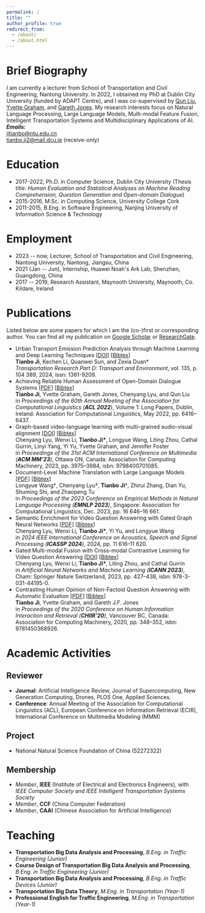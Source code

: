 ```yaml
---
permalink: /
title: ""
author_profile: true
redirect_from: 
  - /about/
  - /about.html
---
```



Brief Biography
======

I am currently a lecturer from School of Transportation and Civil Engineering, Nantong University. In 2022, I obtained my PhD at Dublin City University (funded by ADAPT Centre), and I was co-supervised by [Qun Liu](https://liuquncn.github.io/index_en.html), [Yvette Graham](https://www.tcd.ie/scss/people/academic-staff/ygraham/), and [Gareth Jones](https://www.dcu.ie/computing/people/gareth-jones). My research interests focus on Natural Language Processing, Large Language Models, Multi-modal Feature Fusion, Intelligent Transportation Systems and Multidisciplinary Applications of AI.  
***Emails:***  
jitianbo@ntu.edu.cn  
tianbo.ji2@mail.dcu.ie (receive-only)


Education
======

* 2017-2022, Ph.D. in Computer Science, Dublin City University (Thesis title: *Human Evaluation and Statistical Analyses on Machine Reading Comprehension, Question Generation and Open-domain Dialogue*)
* 2015-2016, M.Sc. in Computing Science, University College Cork
* 2011-2015, B.Eng. in Software Engineering, Nanjing University of Information Science \& Technology

Employment
======

* 2023 -- now, Lecturer, School of Transportation and Civil Engineering, Nantong University, Nantong, Jiangsu, China
* 2021 (Jan -- Jun), Internship, Huawei Noah's Ark Lab, Shenzhen, Guangdong, China
* 2017 -- 2019, Research Assistant, Maynooth University, Maynooth, Co. Kildare, Ireland

Publications
======
Listed below are some papers for which I am the (co-)first or corresponding author. You can find all my publication on [Google Scholar](https://scholar.google.com/citations?user=mLc1OxUAAAAJ&hl=en) or [ResearchGate](https://www.researchgate.net/profile/Tianbo-Ji). 
<!-- **Corresponding Author*  
*†Equal Contribution* -->

* Urban Transport Emission Prediction Analysis through Machine Learning and Deep Learning Techniques [[DOI](https://doi.org/10.1016/j.trd.2024.104389)] [[Bibtex](/publications/bibtex/trd2024.bib)]  
**Tianbo Ji**, Kechen Li, Quanwei Sun, and Zexia Duan\*  
*Transportation Research Part D: Transport and Environment*, vol. 135, p. 104 389, 2024, issn: 1361-9209.
* Achieving Reliable Human Assessment of Open-Domain Dialogue Systems [[PDF](https://aclanthology.org/2022.acl-long.445.pdf)] [[Bibtex](/publications/bibtex/acl2022.bib)]   
**Tianbo Ji**, Yvette Graham, Gareth Jones, Chenyang Lyu, and Qun Liu  
in *Proceedings of the 60th Annual Meeting of the Association for Computational Linguistics (**ACL 2022**)*, Volume 1: Long Papers, Dublin, Ireland: Association for Computational Linguistics, May 2022, pp. 6416–6437. 
* Graph-based video-language learning with multi-grained audio-visual alignment  [[DOI](https://doi.org/10.1145/3581783.3612132)] [[Bibtex](/publications/bibtex/acmmm2023.bib)]   
Chenyang Lyu, Wenxi Li, **Tianbo Ji\***, Longyue Wang, Liting Zhou, Cathal Gurrin, Linyi Yang, Yi Yu, Yvette Graham, and Jennifer Foster  
in *Proceedings of the 31st ACM International Conference on Multimedia (**ACM MM'23**)*, Ottawa ON, Canada: Association for Computing Machinery, 2023, pp. 3975–3984, isbn: 9798400701085. 
* Document-Level Machine Translation with Large Language Models [[PDF](https://aclanthology.org/2023.emnlp-main.1036.pdf)] [[Bibtex](/publications/bibtex/emnlp2023.bib)]   
Longyue Wang†, Chenyang Lyu†, **Tianbo Ji**†, Zhirui Zhang, Dian Yu, Shuming Shi, and Zhaopeng Tu  
in *Proceedings of the 2023 Conference on Empirical Methods in Natural Language Processing (**EMNLP 2023**)*, Singapore: Association for Computational Linguistics, Dec. 2023, pp. 16 646–16 661.
* Semantic Enrichment for Video Question Answering with Gated Graph Neural Networks  [[PDF](https://ieeexplore.ieee.org/stamp/stamp.jsp?tp=&arnumber=10447275)] [[Bibtex](/publications/bibtex/icassp2024.bib)]   
Chenyang Lyu, Wenxi Li, **Tianbo Ji\***, Yi Yu, and Longyue Wang  
in *2024 IEEE International Conference on Acoustics, Speech and Signal Processing (**ICASSP 2024**)*, 2024, pp. 11 616–11 620.
* Gated Multi-modal Fusion with Cross-modal Contrastive Learning for Video Question Answering [[DOI](https://doi.org/10.1007/978-3-031-44195-0_35)] [[Bibtex](/publications/bibtex/icann2023.bib)]   
Chenyang Lyu, Wenxi Li, **Tianbo Ji\***, Liting Zhou, and Cathal Gurrin  
in *Artificial Neural Networks and Machine Learning (**ICANN 2023**)*, Cham: Springer Nature Switzerland, 2023, pp. 427–438, isbn: 978-3-031-44195-0.
* Contrasting Human Opinion of Non-Factoid Question Answering with Automatic Evaluation [[PDF](https://dl.acm.org/doi/pdf/10.1145/3343413.3377996)] [[Bibtex](/publications/bibtex/chiir2020.bib)]   
**Tianbo Ji**, Yvette Graham, and Gareth J.F. Jones  
in *Proceedings of the 2020 Conference on Human Information Interaction and Retrieval (**CHIIR'20**)*, Vancouver BC, Canada: Association for Computing Machinery, 2020, pp. 348–352, isbn: 9781450368926. 



<!-- * **Tianbo Ji**, Kechen Li, Quanwei Sun, and Zexia Duan\*, “Urban Transport Emission Prediction Analysis through Machine Learning and Deep Learning Techniques”, *Transportation Research Part D: Transport and Environment*, vol. 135, p. 104 389, 2024, issn: 1361-9209. doi: https://doi.org/10.1016/j.trd.2024.104389
* **Tianbo Ji**, Yvette Graham, Gareth Jones, Chenyang Lyu, and Qun Liu, “Achieving Reliable Human Assessment of Open-Domain Dialogue Systems”, in *Proceedings of the 60th Annual Meeting of the Association for Computational Linguistics* (Volume 1: Long Papers), Dublin, Ireland: Association for Computational Linguistics, May 2022, pp. 6416–6437. doi: 10.18653/v1/2022.acl-long.445
* Chenyang Lyu, Wenxi Li, **Tianbo Ji\***, Longyue Wang, Liting Zhou, Cathal Gurrin, Linyi Yang, Yi Yu, Yvette Graham, and Jennifer Foster, “Graph-based video-language learning with multi-grained audio-visual alignment”, in *Proceedings of the 31st ACM International Conference on Multimedia* ( MM'23), Ottawa ON, Canada: Association for Computing Machinery, 2023, pp. 3975–3984, isbn: 9798400701085. doi: 10.1145/3581783.3612132

* *Longyue Wang†*, *Chenyang Lyu†*, ***Tianbo Ji**†*, Zhirui Zhang, Dian Yu, Shuming Shi, and Zhaopeng Tu, “Document-Level Machine Translation with Large Language Models”, in Proceedings of the 2023 Conference on Empirical Methods in Natural Language Processing, Singapore: Association for Computational Linguistics, Dec. 2023, pp. 16 646–16 661. doi: 10.18653/v1/2023.emnlp-main.1036
* Chenyang Lyu, Wenxi Li, **Tianbo Ji\***, Yi Yu, and Longyue Wang, “Semantic Enrichment for Video Question Answering with Gated Graph Neural Networks”, in *2024 IEEE International Conference on Acoustics, Speech and Signal Processing* (ICASSP 2024), 2024, pp. 11 616–11 620. doi: 10.1109/ICASSP48485.2024.10447275
* Chenyang Lyu, Wenxi Li, **Tianbo Ji\***, Liting Zhou, and Cathal Gurrin, “Gated Multi-modal Fusion with Cross-modal Contrastive Learning for Video Question Answering”, in *Artificial Neural Networks and Machine Learning* (ICANN 2023), Cham: Springer Nature Switzerland, 2023, pp. 427–438, isbn: 978-3-031-44195-0
* **Tianbo Ji**, Yvette Graham, and Gareth J.F. Jones, “Contrasting Human Opinion of Non-Factoid Question Answering with Automatic Evaluation”, in *Proceedings of the 2020 Conference on Human Information Interaction and Retrieval* (CHIIR'20), Vancouver BC, Canada: Association for Computing Machinery, 2020, pp. 348–352, isbn: 9781450368926. doi: 10.1145/3343413.3377996   -->



Academic Activities
======

Reviewer
------
* **Journal**: Artificial Intelligence Review, Journal of Supercomputing, New Generation Computing, Drones, PLOS One, Applied Sciences.
* **Conference**: Annual Meeting of the Association for Computational Linguistics (ACL), European Conference on Information Retrieval (ECIR), International Conference on Multimedia Modeling (MMM)

Project
------
* National Natural Science Foundation of China (52272322)

Membership
------
* *Member*, **IEEE** (Institute of Electrical and Electronics Engineers), with *IEEE Computer Society* and *IEEE Intelligent Transportation Systems Society*
* *Member*, **CCF** (China Computer Federation)
* *Member*, **CAAI** (Chinese Association for Artificial Intelligence)
  
Teaching
======
* **Transportation Big Data Analysis and Processing**, *B.Eng. in Traffic Engineering (Junior)*
* **Course Design of Transportation Big Data Analysis and Processing**, *B.Eng. in Traffic Engineering (Junior)*
* **Transportation Big Data Analysis and Processing**, *B.Eng. in Traffic Devices (Junior)* 
* **Transportation Big Data Theory**, *M.Eng. in Transportation (Year-1)*
* **Professional English for Traffic Engineering**, *M.Eng. in Transportation (Year-1)*
